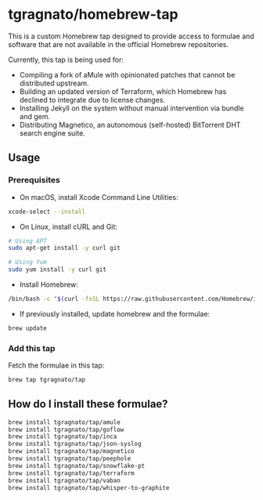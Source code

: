 
# tgragnato/homebrew-tap

This is a custom Homebrew tap designed to provide access to formulae and software  that are not available in the official Homebrew repositories.

Currently, this tap is being used for:

-	Compiling a fork of aMule with opinionated patches that cannot be distributed upstream.
-	Building an updated version of Terraform, which Homebrew has declined to integrate due to license changes.
-	Installing Jekyll on the system without manual intervention via bundle and gem.
-	Distributing Magnetico, an autonomous (self-hosted) BitTorrent DHT search engine suite.

## Usage

### Prerequisites

- On macOS, install Xcode Command Line Utilities:

```zsh
xcode-select --install
```

- On Linux, install cURL and Git:

```bash
# Using APT
sudo apt-get install -y curl git

# Using Yum
sudo yum install -y curl git
```

- Install Homebrew:

```zsh
/bin/bash -c "$(curl -fsSL https://raw.githubusercontent.com/Homebrew/install/master/install.sh)"
```

- If previously installed, update homebrew and the formulae:

```zsh
brew update
```

### Add this tap

Fetch the formulae in this tap:

```zsh
brew tap tgragnato/tap
```

## How do I install these formulae?

```zsh
brew install tgragnato/tap/amule
brew install tgragnato/tap/goflow
brew install tgragnato/tap/inca
brew install tgragnato/tap/json-syslog
brew install tgragnato/tap/magnetico
brew install tgragnato/tap/peephole
brew install tgragnato/tap/snowflake-pt
brew install tgragnato/tap/terraform
brew install tgragnato/tap/vaban
brew install tgragnato/tap/whisper-to-graphite
```
